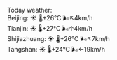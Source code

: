 Today weather:  
Beijing: ☀️   🌡️+26°C 🌬️↖4km/h  
Tianjin: ☀️   🌡️+27°C 🌬️↑4km/h  
Shijiazhuang: ☀️   🌡️+26°C 🌬️↖7km/h  
Tangshan: ☀️   🌡️+24°C 🌬️←19km/h  
